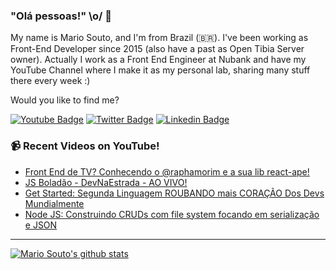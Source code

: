 ### "Olá pessoas!" \o/ 👋

My name is Mario Souto, and I'm from Brazil (🇧🇷). I've been working as Front-End Developer since 2015 (also have a past as Open Tibia Server owner). Actually I work as a Front End Engineer at Nubank and have my YouTube Channel where I make it as my personal lab, sharing many stuff there every week :)

Would you like to find me?

[![Youtube Badge](https://img.shields.io/badge/-Youtube-FF0000?style=flat-square&labelColor=FF0000&logo=youtube&logoColor=white&link=https://youtube.com/c/DevSoutinho)](https://youtube.com/c/DevSoutinho)
[![Twitter Badge](https://img.shields.io/badge/-Twitter-1ca0f1?style=flat-square&labelColor=1ca0f1&logo=twitter&logoColor=white&link=https://twitter.com/omariosouto)](https://twitter.com/omariosouto)
[![Linkedin Badge](https://img.shields.io/badge/-LinkedIn-blue?style=flat-square&logo=Linkedin&logoColor=white&link=https://www.linkedin.com/in/omariosouto)](https://www.linkedin.com/in/omariosouto)

### 📹 Recent Videos on YouTube!

<!-- YOUTUBE:START -->
- [Front End de TV? Conhecendo o @raphamorim e a sua lib react-ape!](https://www.youtube.com/watch?v=fFlIGPWx94c)
- [JS Boladão - DevNaEstrada - AO VIVO!](https://www.youtube.com/watch?v=4kPfZjdRvII)
- [Get Started: Segunda Linguagem ROUBANDO mais CORAÇÃO Dos Devs Mundialmente](https://www.youtube.com/watch?v=OURGmV_sG6w)
- [Node JS: Construindo CRUDs com file system focando em serialização e JSON](https://www.youtube.com/watch?v=dvd3pNYh7So)
<!-- YOUTUBE:END -->

____


[![Mario Souto's github stats](https://github-readme-stats.vercel.app/api?username=omariosouto&theme=dark&show_icons=true&count_private=true)](https://github.com/omariosouto)
